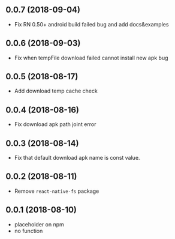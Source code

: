 ## 0.0.7 (2018-09-04)

* Fix RN 0.50+ android build failed bug and add docs&examples

## 0.0.6 (2018-09-03)

* Fix when tempFile download failed cannot install new apk bug

## 0.0.5 (2018-08-17)

* Add download temp cache check

## 0.0.4 (2018-08-16)

* Fix download apk path joint error

## 0.0.3 (2018-08-14)

* Fix that default download apk name is const value.

## 0.0.2 (2018-08-11)

* Remove `react-native-fs` package

## 0.0.1 (2018-08-10)

* placeholder on npm
* no function
